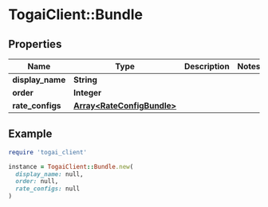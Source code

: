 # TogaiClient::Bundle

## Properties

| Name | Type | Description | Notes |
| ---- | ---- | ----------- | ----- |
| **display_name** | **String** |  |  |
| **order** | **Integer** |  |  |
| **rate_configs** | [**Array&lt;RateConfigBundle&gt;**](RateConfigBundle.md) |  |  |

## Example

```ruby
require 'togai_client'

instance = TogaiClient::Bundle.new(
  display_name: null,
  order: null,
  rate_configs: null
)
```

